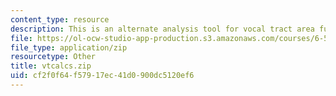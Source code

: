 ```yaml
---
content_type: resource
description: This is an alternate analysis tool for vocal tract area functions.
file: https://ol-ocw-studio-app-production.s3.amazonaws.com/courses/6-542j-laboratory-on-the-physiology-acoustics-and-perception-of-speech-fall-2005/cf2f0f64f57917ec41d0900dc5120ef6_vtcalcs.zip
file_type: application/zip
resourcetype: Other
title: vtcalcs.zip
uid: cf2f0f64-f579-17ec-41d0-900dc5120ef6
---
```

